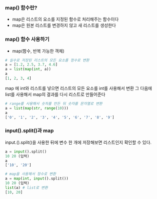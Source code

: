 ### map() 함수란?
- map은 리스트의 요소를 지정된 함수로 처리해주는 함수이다
- map은 원본 리스트를 변경하지 않고 새 리스트를 생성한다

### map() 함수 사용하기
- map(함수, 반복 가능한 객체)

```python
# 실수로 저장된 리스트의 모든 요소를 정수로 변환
a = [1.2, 2.5, 3.7, 4.6]
a = list(map(int, a))
a
[1, 2, 3, 4]
```

map 에 int와 리스트를 넣으면 리스트의 모든 요소를 int를 사용해서 변환
그 다음에 list를 사용해서 map의 결과를 다시 리스트로 만들어준다

```python
# range를 사용해서 숫자를 만든 뒤 숫자를 문자열로 변환
a = list(map(str, range(10)))
a
['0', '1', '2', '3', '4', '5', '6', '7', '8', '9']
```

### input().split()과 map

input.().split()을 사용한 뒤에 변수 한 개에 저장해보면 리스트인지 확인할 수 있다.

```python
a = input().split()
10 20 (입력)
a
['10', '20']
```

```python
# map을 사용해서 정수로 변환
a = map(int, input().split())
10 20 (입력)
list(a) # list로 변환
[10, 20]
```
